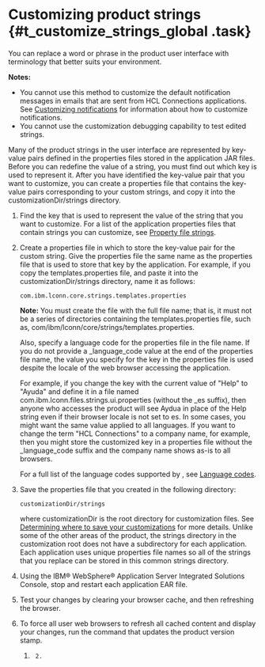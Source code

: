 # Customizing product strings {#t_customize_strings_global .task}

You can replace a word or phrase in the product user interface with terminology that better suits your environment.

**Notes:**

-   You cannot use this method to customize the default notification messages in emails that are sent from HCL Connections applications. See [Customizing notifications](c_customize_notifications.md) for information about how to customize notifications.
-   You cannot use the customization debugging capability to test edited strings.

Many of the product strings in the user interface are represented by key-value pairs defined in the properties files stored in the application JAR files. Before you can redefine the value of a string, you must find out which key is used to represent it. After you have identified the key-value pair that you want to customize, you can create a properties file that contains the key-value pairs corresponding to your custom strings, and copy it into the customizationDir/strings directory.

1.  Find the key that is used to represent the value of the string that you want to customize. For a list of the application properties files that contain strings you can customize, see [Property file strings](r_customize_properties_files.md).

2.  Create a properties file in which to store the key-value pair for the custom string. Give the properties file the same name as the properties file that is used to store that key by the application. For example, if you copy the templates.properties file, and paste it into the customizationDir/strings directory, name it as follows:

    ```
    com.ibm.lconn.core.strings.templates.properties
    ```

    **Note:** You must create the file with the full file name; that is, it must not be a series of directories containing the templates.properties file, such as, com/ibm/lconn/core/strings/templates.properties.

    Also, specify a language code for the properties file in the file name. If you do not provide a \_language\_code value at the end of the properties file name, the value you specify for the key in the properties file is used despite the locale of the web browser accessing the application.

    For example, if you change the key with the current value of "Help" to "Ayuda" and define it in a file named com.ibm.lconn.files.strings.ui.properties \(without the \_es suffix\), then anyone who accesses the product will see Aydua in place of the Help string even if their browser locale is not set to es. In some cases, you might want the same value applied to all languages. If you want to change the term "HCL Connections" to a company name, for example, then you might store the customized key in a properties file without the \_language\_code suffix and the company name shows as-is to all browsers.

    For a full list of the language codes supported by , see [Language codes](r_customize_lang_codes.md).

3.  Save the properties file that you created in the following directory:

    ```
    customizationDir/strings
    ```

    where customizationDir is the root directory for customization files. See [Determining where to save your customizations](t_customize_find_custom_directory.md) for more details. Unlike some of the other areas of the product, the strings directory in the customization root does not have a subdirectory for each application. Each application uses unique properties file names so all of the strings that you replace can be stored in this common strings directory.

4.  Using the IBM® WebSphere® Application Server Integrated Solutions Console, stop and restart each application EAR file.

5.  Test your changes by clearing your browser cache, and then refreshing the browser.

6.  To force all user web browsers to refresh all cached content and display your changes, run the command that updates the product version stamp.

    1.      2.  
